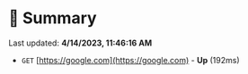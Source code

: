 # 📖 Summary
Last updated: **4/14/2023, 11:46:16 AM**

- `GET` [https://google.com](https://google.com) - **Up** (192ms)
